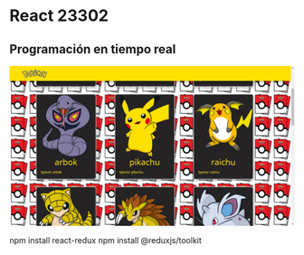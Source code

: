 # React 23302

## Programación en tiempo real

![texto_alternativo](/src/image/back-page.jpg)

npm install react-redux
npm install @reduxjs/toolkit
